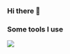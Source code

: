 ### Hi there 👋

### Some tools I use
<p align="left">
  <a href="https://skillicons.dev">
    <img src="https://skillicons.dev/icons?i=c,vscode,bash,figma,pr,ae,ps,ai,blender" />
  </a>
</p>

